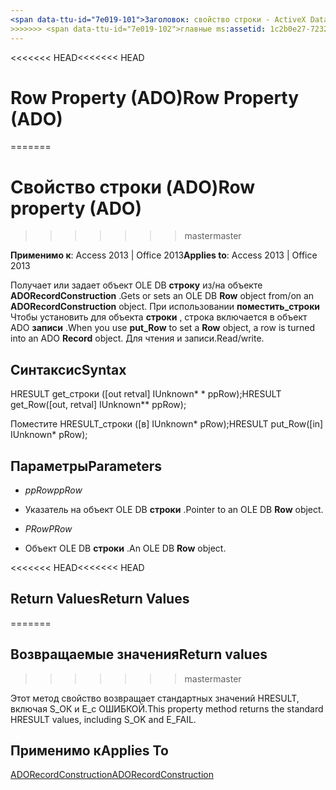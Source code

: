 ```yaml
---
<span data-ttu-id="7e019-101">Заголовок: свойство строки - ActiveX Data Objects (ADO) <<<<<<< HEAD TOCTitle: свойство строки (ADO) === TOCTitle: строки свойство (ADO)</span><span class="sxs-lookup"><span data-stu-id="7e019-101">title: Row Property - ActiveX Data Objects (ADO) <<<<<<< HEAD TOCTitle: Row Property (ADO) ======= TOCTitle: Row property (ADO)</span></span>
>>>>>>> <span data-ttu-id="7e019-102">главные ms:assetid: 1c2b0e27-7232-4b1c-826c-9dc15d758851 ms:mtpsurl: https://msdn.microsoft.com/library/JJ248959(v=office.15) ms:contentKeyID: 48543562 ms.date: 09/18/2015 mtps_version: v=office.15</span><span class="sxs-lookup"><span data-stu-id="7e019-102">master ms:assetid: 1c2b0e27-7232-4b1c-826c-9dc15d758851 ms:mtpsurl: https://msdn.microsoft.com/library/JJ248959(v=office.15) ms:contentKeyID: 48543562 ms.date: 09/18/2015 mtps_version: v=office.15</span></span>
---
```


<span data-ttu-id="7e019-103"><<<<<<< HEAD</span><span class="sxs-lookup"><span data-stu-id="7e019-103"><<<<<<< HEAD</span></span>
# <a name="row-property-ado"></a><span data-ttu-id="7e019-104">Row Property (ADO)</span><span class="sxs-lookup"><span data-stu-id="7e019-104">Row Property (ADO)</span></span>
=======
# <a name="row-property-ado"></a><span data-ttu-id="7e019-105">Свойство строки (ADO)</span><span class="sxs-lookup"><span data-stu-id="7e019-105">Row property (ADO)</span></span>
>>>>>>> <span data-ttu-id="7e019-106">master</span><span class="sxs-lookup"><span data-stu-id="7e019-106">master</span></span>


<span data-ttu-id="7e019-107">**Применимо к**: Access 2013 | Office 2013</span><span class="sxs-lookup"><span data-stu-id="7e019-107">**Applies to**: Access 2013 | Office 2013</span></span>



<span data-ttu-id="7e019-108">Получает или задает объект OLE DB **строку** из/на объекте **ADORecordConstruction** .</span><span class="sxs-lookup"><span data-stu-id="7e019-108">Gets or sets an OLE DB **Row** object from/on an **ADORecordConstruction** object.</span></span> <span data-ttu-id="7e019-109">При использовании **поместить\_строки** Чтобы установить для объекта **строки** , строка включается в объект ADO **записи** .</span><span class="sxs-lookup"><span data-stu-id="7e019-109">When you use **put\_Row** to set a **Row** object, a row is turned into an ADO **Record** object.</span></span> <span data-ttu-id="7e019-110">Для чтения и записи.</span><span class="sxs-lookup"><span data-stu-id="7e019-110">Read/write.</span></span>

## <a name="syntax"></a><span data-ttu-id="7e019-111">Синтаксис</span><span class="sxs-lookup"><span data-stu-id="7e019-111">Syntax</span></span>

<span data-ttu-id="7e019-112">HRESULT get\_строки (\[out retval\] IUnknown\* \* ppRow);</span><span class="sxs-lookup"><span data-stu-id="7e019-112">HRESULT get\_Row(\[out, retval\] IUnknown\*\* ppRow);</span></span>

<span data-ttu-id="7e019-113">Поместите HRESULT\_строки (\[в\] IUnknown\* pRow);</span><span class="sxs-lookup"><span data-stu-id="7e019-113">HRESULT put\_Row(\[in\] IUnknown\* pRow);</span></span>

## <a name="parameters"></a><span data-ttu-id="7e019-114">Параметры</span><span class="sxs-lookup"><span data-stu-id="7e019-114">Parameters</span></span>

  - <span data-ttu-id="7e019-115">*ppRow*</span><span class="sxs-lookup"><span data-stu-id="7e019-115">*ppRow*</span></span>

  - <span data-ttu-id="7e019-116">Указатель на объект OLE DB **строки** .</span><span class="sxs-lookup"><span data-stu-id="7e019-116">Pointer to an OLE DB **Row** object.</span></span>

  - <span data-ttu-id="7e019-117">*PRow*</span><span class="sxs-lookup"><span data-stu-id="7e019-117">*PRow*</span></span>

  - <span data-ttu-id="7e019-118">Объект OLE DB **строки** .</span><span class="sxs-lookup"><span data-stu-id="7e019-118">An OLE DB **Row** object.</span></span>

<span data-ttu-id="7e019-119"><<<<<<< HEAD</span><span class="sxs-lookup"><span data-stu-id="7e019-119"><<<<<<< HEAD</span></span>
## <a name="return-values"></a><span data-ttu-id="7e019-120">Return Values</span><span class="sxs-lookup"><span data-stu-id="7e019-120">Return Values</span></span>
=======
## <a name="return-values"></a><span data-ttu-id="7e019-121">Возвращаемые значения</span><span class="sxs-lookup"><span data-stu-id="7e019-121">Return values</span></span>
>>>>>>> <span data-ttu-id="7e019-122">master</span><span class="sxs-lookup"><span data-stu-id="7e019-122">master</span></span>

<span data-ttu-id="7e019-123">Этот метод свойство возвращает стандартных значений HRESULT, включая S\_ОК и E\_с ОШИБКОЙ.</span><span class="sxs-lookup"><span data-stu-id="7e019-123">This property method returns the standard HRESULT values, including S\_OK and E\_FAIL.</span></span>

## <a name="applies-to"></a><span data-ttu-id="7e019-124">Применимо к</span><span class="sxs-lookup"><span data-stu-id="7e019-124">Applies To</span></span>

[<span data-ttu-id="7e019-125">ADORecordConstruction</span><span class="sxs-lookup"><span data-stu-id="7e019-125">ADORecordConstruction</span></span>](adorecordconstruction-interface-ado.md)

